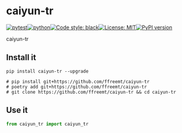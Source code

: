 # caiyun-tr
[![pytest](https://github.com/ffreemt/caiyun-tr/actions/workflows/routine-tests.yml/badge.svg)](https://github.com/ffreemt/caiyun-tr/actions)[![python](https://img.shields.io/static/v1?label=python+&message=3.8%2B&color=blue)](https://www.python.org/downloads/)[![Code style: black](https://img.shields.io/badge/code%20style-black-000000.svg)](https://github.com/psf/black)[![License: MIT](https://img.shields.io/badge/License-MIT-yellow.svg)](https://opensource.org/licenses/MIT)[![PyPI version](https://badge.fury.io/py/caiyun_tr.svg)](https://badge.fury.io/py/caiyun_tr)

caiyun-tr

## Install it

```shell
pip install caiyun-tr --upgrade

# pip install git+https://github.com/ffreemt/caiyun-tr
# poetry add git+https://github.com/ffreemt/caiyun-tr
# git clone https://github.com/ffreemt/caiyun-tr && cd caiyun-tr
```

## Use it
```python
from caiyun_tr import caiyun_tr

```
